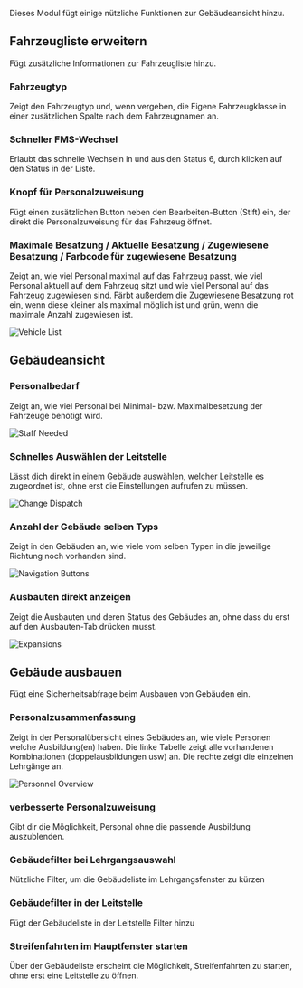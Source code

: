 Dieses Modul fügt einige nützliche Funktionen zur Gebäudeansicht hinzu.

## Fahrzeugliste erweitern

Fügt zusätzliche Informationen zur Fahrzeugliste hinzu.

### Fahrzeugtyp

Zeigt den Fahrzeugtyp und, wenn vergeben, die Eigene Fahrzeugklasse in einer zusätzlichen Spalte nach dem Fahrzeugnamen an.

### Schneller FMS-Wechsel

Erlaubt das schnelle Wechseln in und aus den Status 6, durch klicken auf den Status in der Liste.

### Knopf für Personalzuweisung

Fügt einen zusätzlichen Button neben den Bearbeiten-Button (Stift) ein, der direkt die Personalzuweisung für das Fahrzeug öffnet.

### Maximale Besatzung / Aktuelle Besatzung / Zugewiesene Besatzung / Farbcode für zugewiesene Besatzung

Zeigt an, wie viel Personal maximal auf das Fahrzeug passt, wie viel Personal aktuell auf dem Fahrzeug sitzt und wie viel Personal auf das Fahrzeug zugewiesen sind.
Färbt außerdem die Zugewiesene Besatzung rot ein, wenn diese kleiner als maximal möglich ist und grün, wenn die maximale Anzahl zugewiesen ist.

![Vehicle List](./vehicleList.png)

## Gebäudeansicht

### Personalbedarf

Zeigt an, wie viel Personal bei Minimal- bzw. Maximalbesetzung der Fahrzeuge benötigt wird.

![Staff Needed](./personnelNeeded.png)

### Schnelles Auswählen der Leitstelle

Lässt dich direkt in einem Gebäude auswählen, welcher Leitstelle es zugeordnet ist, ohne erst die Einstellungen aufrufen zu müssen.

![Change Dispatch](./dispatchCenter.png)

### Anzahl der Gebäude selben Typs

Zeigt in den Gebäuden an, wie viele vom selben Typen in die jeweilige Richtung noch vorhanden sind.

![Navigation Buttons](./navigation.png)

### Ausbauten direkt anzeigen

Zeigt die Ausbauten und deren Status des Gebäudes an, ohne dass du erst auf den Ausbauten-Tab drücken musst.

![Expansions](./expansions.png)

## Gebäude ausbauen

Fügt eine Sicherheitsabfrage beim Ausbauen von Gebäuden ein.

### Personalzusammenfassung

Zeigt in der Personalübersicht eines Gebäudes an, wie viele Personen welche Ausbildung(en) haben.
Die linke Tabelle zeigt alle vorhandenen Kombinationen (doppelausbildungen usw) an. Die rechte zeigt die einzelnen Lehrgänge an.

![Personnel Overview](./personnelOverview.png)

### verbesserte Personalzuweisung

Gibt dir die Möglichkeit, Personal ohne die passende Ausbildung auszublenden.

### Gebäudefilter bei Lehrgangsauswahl 

Nützliche Filter, um die Gebäudeliste im Lehrgangsfenster zu kürzen

### Gebäudefilter in der Leitstelle

Fügt der Gebäudeliste in der Leitstelle Filter hinzu

### Streifenfahrten im Hauptfenster starten

Über der Gebäudeliste erscheint die Möglichkeit, Streifenfahrten zu starten, ohne erst eine Leitstelle zu öffnen.
